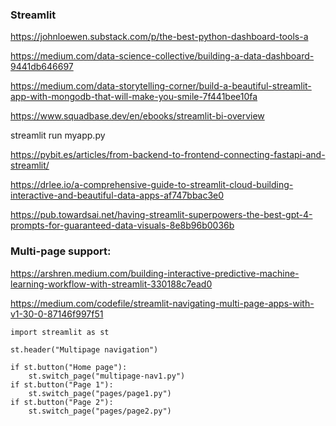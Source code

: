 ### Streamlit

<https://johnloewen.substack.com/p/the-best-python-dashboard-tools-a>

<https://medium.com/data-science-collective/building-a-data-dashboard-9441db646697>

<https://medium.com/data-storytelling-corner/build-a-beautiful-streamlit-app-with-mongodb-that-will-make-you-smile-7f441bee10fa>


<https://www.squadbase.dev/en/ebooks/streamlit-bi-overview>

streamlit run myapp.py

https://pybit.es/articles/from-backend-to-frontend-connecting-fastapi-and-streamlit/

https://drlee.io/a-comprehensive-guide-to-streamlit-cloud-building-interactive-and-beautiful-data-apps-af747bbac3e0

https://pub.towardsai.net/having-streamlit-superpowers-the-best-gpt-4-prompts-for-guaranteed-data-visuals-8e8b96b0036b

### Multi-page support:

https://arshren.medium.com/building-interactive-predictive-machine-learning-workflow-with-streamlit-330188c7ead0

https://medium.com/codefile/streamlit-navigating-multi-page-apps-with-v1-30-0-87146f997f51

```
import streamlit as st

st.header("Multipage navigation")

if st.button("Home page"):
    st.switch_page("multipage-nav1.py")
if st.button("Page 1"):
    st.switch_page("pages/page1.py")
if st.button("Page 2"):
    st.switch_page("pages/page2.py")
```
